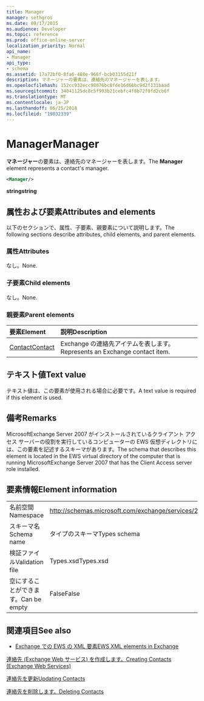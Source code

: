 ```yaml
---
title: Manager
manager: sethgros
ms.date: 09/17/2015
ms.audience: Developer
ms.topic: reference
ms.prod: office-online-server
localization_priority: Normal
api_name:
- Manager
api_type:
- schema
ms.assetid: 17a72bf0-8fa6-488e-966f-bcb03155d21f
description: マネージャーの要素は、連絡先のマネージャーを表します。
ms.openlocfilehash: 152cc932ecc98076bc8fde16d66bc9d2f131baad
ms.sourcegitcommit: 34041125dc8c5f993b21cebfc4f8b72f0fd2cb6f
ms.translationtype: MT
ms.contentlocale: ja-JP
ms.lasthandoff: 06/25/2018
ms.locfileid: "19832339"
---
```

# <a name="manager"></a><span data-ttu-id="404b8-103">Manager</span><span class="sxs-lookup"><span data-stu-id="404b8-103">Manager</span></span>

<span data-ttu-id="404b8-104">**マネージャー**の要素は、連絡先のマネージャーを表します。</span><span class="sxs-lookup"><span data-stu-id="404b8-104">The **Manager** element represents a contact's manager.</span></span> 
  
```xml
<Manager/>
```

 <span data-ttu-id="404b8-105">**string**</span><span class="sxs-lookup"><span data-stu-id="404b8-105">**string**</span></span>
## <a name="attributes-and-elements"></a><span data-ttu-id="404b8-106">属性および要素</span><span class="sxs-lookup"><span data-stu-id="404b8-106">Attributes and elements</span></span>

<span data-ttu-id="404b8-107">以下のセクションで、属性、子要素、親要素について説明します。</span><span class="sxs-lookup"><span data-stu-id="404b8-107">The following sections describe attributes, child elements, and parent elements.</span></span>
  
### <a name="attributes"></a><span data-ttu-id="404b8-108">属性</span><span class="sxs-lookup"><span data-stu-id="404b8-108">Attributes</span></span>

<span data-ttu-id="404b8-109">なし。</span><span class="sxs-lookup"><span data-stu-id="404b8-109">None.</span></span>
  
### <a name="child-elements"></a><span data-ttu-id="404b8-110">子要素</span><span class="sxs-lookup"><span data-stu-id="404b8-110">Child elements</span></span>

<span data-ttu-id="404b8-111">なし。</span><span class="sxs-lookup"><span data-stu-id="404b8-111">None.</span></span>
  
### <a name="parent-elements"></a><span data-ttu-id="404b8-112">親要素</span><span class="sxs-lookup"><span data-stu-id="404b8-112">Parent elements</span></span>

|<span data-ttu-id="404b8-113">**要素**</span><span class="sxs-lookup"><span data-stu-id="404b8-113">**Element**</span></span>|<span data-ttu-id="404b8-114">**説明**</span><span class="sxs-lookup"><span data-stu-id="404b8-114">**Description**</span></span>|
|:-----|:-----|
|[<span data-ttu-id="404b8-115">Contact</span><span class="sxs-lookup"><span data-stu-id="404b8-115">Contact</span></span>](contact.md) <br/> |<span data-ttu-id="404b8-116">Exchange の連絡先アイテムを表します。</span><span class="sxs-lookup"><span data-stu-id="404b8-116">Represents an Exchange contact item.</span></span>  <br/> |
   
## <a name="text-value"></a><span data-ttu-id="404b8-117">テキスト値</span><span class="sxs-lookup"><span data-stu-id="404b8-117">Text value</span></span>

<span data-ttu-id="404b8-118">テキスト値は、この要素が使用される場合に必要です。</span><span class="sxs-lookup"><span data-stu-id="404b8-118">A text value is required if this element is used.</span></span>
  
## <a name="remarks"></a><span data-ttu-id="404b8-119">備考</span><span class="sxs-lookup"><span data-stu-id="404b8-119">Remarks</span></span>

<span data-ttu-id="404b8-120">MicrosoftExchange Server 2007 がインストールされているクライアント アクセス サーバーの役割を実行しているコンピューターの EWS 仮想ディレクトリには、この要素を記述するスキーマがあります。</span><span class="sxs-lookup"><span data-stu-id="404b8-120">The schema that describes this element is located in the EWS virtual directory of the computer that is running MicrosoftExchange Server 2007 that has the Client Access server role installed.</span></span>
  
## <a name="element-information"></a><span data-ttu-id="404b8-121">要素情報</span><span class="sxs-lookup"><span data-stu-id="404b8-121">Element information</span></span>

|||
|:-----|:-----|
|<span data-ttu-id="404b8-122">名前空間</span><span class="sxs-lookup"><span data-stu-id="404b8-122">Namespace</span></span>  <br/> |http://schemas.microsoft.com/exchange/services/2006/types  <br/> |
|<span data-ttu-id="404b8-123">スキーマ名</span><span class="sxs-lookup"><span data-stu-id="404b8-123">Schema name</span></span>  <br/> |<span data-ttu-id="404b8-124">タイプのスキーマ</span><span class="sxs-lookup"><span data-stu-id="404b8-124">Types schema</span></span>  <br/> |
|<span data-ttu-id="404b8-125">検証ファイル</span><span class="sxs-lookup"><span data-stu-id="404b8-125">Validation file</span></span>  <br/> |<span data-ttu-id="404b8-126">Types.xsd</span><span class="sxs-lookup"><span data-stu-id="404b8-126">Types.xsd</span></span>  <br/> |
|<span data-ttu-id="404b8-127">空にすることができます。</span><span class="sxs-lookup"><span data-stu-id="404b8-127">Can be empty</span></span>  <br/> |<span data-ttu-id="404b8-128">False</span><span class="sxs-lookup"><span data-stu-id="404b8-128">False</span></span>  <br/> |
   
## <a name="see-also"></a><span data-ttu-id="404b8-129">関連項目</span><span class="sxs-lookup"><span data-stu-id="404b8-129">See also</span></span>



- [<span data-ttu-id="404b8-130">Exchange での EWS の XML 要素</span><span class="sxs-lookup"><span data-stu-id="404b8-130">EWS XML elements in Exchange</span></span>](ews-xml-elements-in-exchange.md)


[<span data-ttu-id="404b8-131">連絡先 (Exchange Web サービス) を作成します。</span><span class="sxs-lookup"><span data-stu-id="404b8-131">Creating Contacts (Exchange Web Services)</span></span>](http://msdn.microsoft.com/library/4845917e-70d1-481c-bbd7-011ec6571789%28Office.15%29.aspx)
  
[<span data-ttu-id="404b8-132">連絡先を更新</span><span class="sxs-lookup"><span data-stu-id="404b8-132">Updating Contacts</span></span>](http://msdn.microsoft.com/library/9a865953-b94a-4229-b632-2dee433314be%28Office.15%29.aspx)
  
[<span data-ttu-id="404b8-133">連絡先を削除します。</span><span class="sxs-lookup"><span data-stu-id="404b8-133">Deleting Contacts</span></span>](http://msdn.microsoft.com/library/fcc3dc84-cd3e-455e-a1a7-ae6921c9b588%28Office.15%29.aspx)

